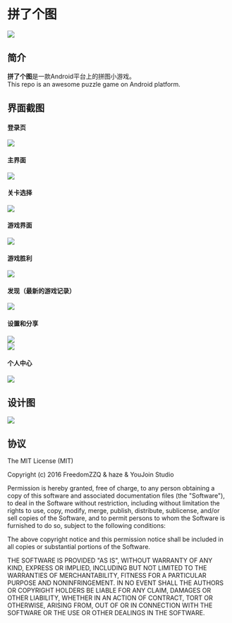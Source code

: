 # 拼了个图  
![](http://7vzrj0.com1.z0.glb.clouddn.com/puzzle_logo.png?imageView/2/w/400)

## 简介
**拼了个图**是一款Android平台上的拼图小游戏。  
This repo is an awesome puzzle game on Android platform.
## 界面截图
#### 登录页  
![](http://7vzrj0.com1.z0.glb.clouddn.com/puzzle_login.png?imageView/2/w/400)  
#### 主界面  
![](http://7vzrj0.com1.z0.glb.clouddn.com/puzzle_main.png?imageView/2/w/400)
#### 关卡选择  
![](http://7vzrj0.com1.z0.glb.clouddn.com/puzzle_choosepic.png?imageView/2/w/400)
#### 游戏界面
![](http://7vzrj0.com1.z0.glb.clouddn.com/puzzle_game.png?imageView/2/w/400)
#### 游戏胜利
![](http://7vzrj0.com1.z0.glb.clouddn.com/puzzle_success.png?imageView/2/w/400)
#### 发现（最新的游戏记录）
![](http://7vzrj0.com1.z0.glb.clouddn.com/puzzle_ground.png?imageView/2/w/400)
#### 设置和分享
![](http://7vzrj0.com1.z0.glb.clouddn.com/puzzle_setting.png?imageView/2/w/400)  
![](http://7vzrj0.com1.z0.glb.clouddn.com/puzzle_share.png?imageView/2/w/400)
#### 个人中心
![](http://7vzrj0.com1.z0.glb.clouddn.com/puzzle_person.png?imageView/2/w/400)

## 设计图
![](http://7vzrj0.com1.z0.glb.clouddn.com/puzzle_design.jpg?imageView/2/w/800)

## 协议  
The MIT License (MIT)

Copyright (c) 2016 FreedomZZQ & haze & YouJoin Studio

Permission is hereby granted, free of charge, to any person obtaining a copy
of this software and associated documentation files (the "Software"), to deal
in the Software without restriction, including without limitation the rights
to use, copy, modify, merge, publish, distribute, sublicense, and/or sell
copies of the Software, and to permit persons to whom the Software is
furnished to do so, subject to the following conditions:

The above copyright notice and this permission notice shall be included in all
copies or substantial portions of the Software.

THE SOFTWARE IS PROVIDED "AS IS", WITHOUT WARRANTY OF ANY KIND, EXPRESS OR
IMPLIED, INCLUDING BUT NOT LIMITED TO THE WARRANTIES OF MERCHANTABILITY,
FITNESS FOR A PARTICULAR PURPOSE AND NONINFRINGEMENT. IN NO EVENT SHALL THE
AUTHORS OR COPYRIGHT HOLDERS BE LIABLE FOR ANY CLAIM, DAMAGES OR OTHER
LIABILITY, WHETHER IN AN ACTION OF CONTRACT, TORT OR OTHERWISE, ARISING FROM,
OUT OF OR IN CONNECTION WITH THE SOFTWARE OR THE USE OR OTHER DEALINGS IN THE
SOFTWARE.

